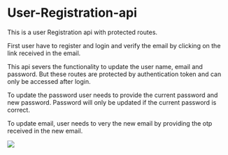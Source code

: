 # User-Registration-api

This is a user Registration api with protected routes.

First user have to register and login and verify the email by clicking on the link received in the email.

This api severs the functionality to update the user name, email and password. But these routes are protected by authentication token and can only be accessed after login.

To update the password user needs to provide the current password and new password. Password will only be updated if the current password is correct.

To update email, user needs to very the new email by providing the otp received in the new email.


<img src="https://drive.google.com/file/d/109ib_IqmBtBjGexNR38uFPLkT8PQIqST/view?usp=share_link">
